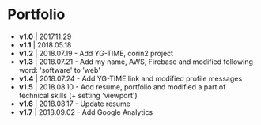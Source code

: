 # Portfolio
- **v1.0** | 2017.11.29
- **v1.1** | 2018.05.18
- **v1.2** | 2018.07.19 - Add YG-TIME, corin2 project
- **v1.3** | 2018.07.21 - Add my name, AWS, Firebase and modified following word: 'software' to 'web'
- **v1.4** | 2018.07.24 - Add YG-TIME link and modified profile messages
- **v1.5** | 2018.08.10 - Add resume, portfolio and modified a part of technical skills (+ setting 'viewport')
- **v1.6** | 2018.08.17 - Update resume
- **v1.7** | 2018.09.02 - Add Google Analytics

